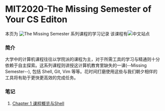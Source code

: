 # MIT2020-The Missing Semester of Your CS Editon
本页为 ![The Missing Semester](https://missing.csail.mit.edu/) 系列课程的学习记录
该课程有![中文站点](https://missing-semester-cn.github.io/)
### 简介
大学中的计算机课程往往以学院派的课程为主，对于所需工具的学习与精通则十分依赖于自主探索。这系列课程则讲授这计算机教育里缺失的一课(--Missing Semester--), 包括 Shell, Git, Vim 等等。花时间打磨使用这些与我们朝夕相伴的工具将有助于更快更高效的完成任务。
### 笔记
1. [Chapter 1 课程概览与Shell](./Shell.md)

